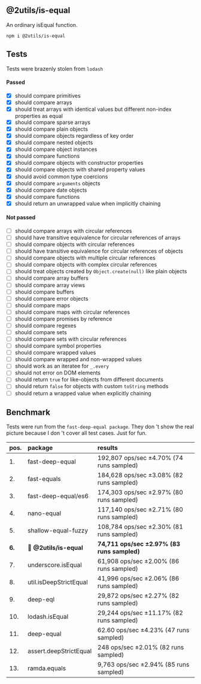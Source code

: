 ## @2utils/is-equal

An ordinary isEqual function.

```
npm i @2utils/is-equal
```

## Tests
Tests were brazenly stolen from ```lodash```

#### Passed
- [x] should compare primitives
- [x] should compare arrays
- [x] should treat arrays with identical values but different non-index properties as equal
- [x] should compare sparse arrays
- [x] should compare plain objects
- [x] should compare objects regardless of key order
- [x] should compare nested objects
- [x] should compare object instances
- [x] should compare functions
- [x] should compare objects with constructor properties
- [x] should compare objects with shared property values
- [x] should avoid common type coercions
- [x] should compare `arguments` objects
- [x] should compare date objects
- [x] should compare functions
- [x] should return an unwrapped value when implicitly chaining

#### Not passed
- [ ] should compare arrays with circular references
- [ ] should have transitive equivalence for circular references of arrays
- [ ] should compare objects with circular references
- [ ] should have transitive equivalence for circular references of objects
- [ ] should compare objects with multiple circular references
- [ ] should compare objects with complex circular references
- [ ] should treat objects created by `Object.create(null)` like plain objects
- [ ] should compare array buffers
- [ ] should compare array views
- [ ] should compare buffers
- [ ] should compare error objects
- [ ] should compare maps
- [ ] should compare maps with circular references
- [ ] should compare promises by reference
- [ ] should compare regexes
- [ ] should compare sets
- [ ] should compare sets with circular references
- [ ] should compare symbol properties
- [ ] should compare wrapped values
- [ ] should compare wrapped and non-wrapped values
- [ ] should work as an iteratee for `_.every`
- [ ] should not error on DOM elements
- [ ] should return `true` for like-objects from different documents
- [ ] should return `false` for objects with custom `toString` methods
- [ ] should return a wrapped value when explicitly chaining

## Benchmark

Tests were run from the ```fast-deep-equal package```. They don 't show the real picture because I don 't cover all test cases. Just for fun.

| pos.| package                | results                                  |        
| :-- | :--------------------- |:-----------------------------------------|
| 1.  | fast-deep-equal        | 192,807 ops/sec ±4.70% (74 runs sampled) |
| 2.  | fast-equals            | 184,628 ops/sec ±3.08% (82 runs sampled) |
| 3.  | fast-deep-equal/es6    | 174,303 ops/sec ±2.97% (80 runs sampled) |
| 4.  | nano-equal             | 117,140 ops/sec ±2.71% (80 runs sampled) |
| 5.  | shallow-equal-fuzzy    | 108,784 ops/sec ±2.30% (81 runs sampled) |
| **6.**  | 💩 **@2utils/is-equal**    | **74,711 ops/sec ±2.97% (83 runs sampled)**  |
| 7.  | underscore.isEqual     | 61,908 ops/sec ±2.00% (86 runs sampled)  |
| 8.  | util.isDeepStrictEqual | 41,996 ops/sec ±2.06% (86 runs sampled)  |
| 9.  | deep-eql               | 29,872 ops/sec ±2.27% (82 runs sampled)  |
| 10. | lodash.isEqual         | 29,244 ops/sec ±11.17% (82 runs sampled) |
| 11. | deep-equal             | 62.60 ops/sec ±4.23% (47 runs sampled)   |
| 12. | assert.deepStrictEqual | 248 ops/sec ±2.01% (82 runs sampled)     |
| 13. | ramda.equals           | 9,763 ops/sec ±2.94% (85 runs sampled)   |

